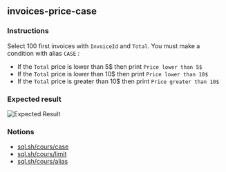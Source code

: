 ## invoices-price-case

### Instructions

Select 100 first invoices with `InvoiceId` and `Total`. You must make a condition with alias `CASE` :

- If the `Total` price is lower than 5$ then print `Price lower than 5$`
- If the `Total` price is lower than 10$ then print `Price lower than 10$`
- If the `Total` price is greater than 10$ then print `Price greater than 10$`

### Expected result

![Expected Result](https://thomaslenaour.github.io/ytrack/subjects/invoices-price-case/expected.png)

### Notions

- [sql.sh/cours/case](https://sql.sh/cours/case)
- [sql.sh/cours/limit](https://sql.sh/cours/limit)
- [sql.sh/cours/alias](https://sql.sh/cours/alias)
